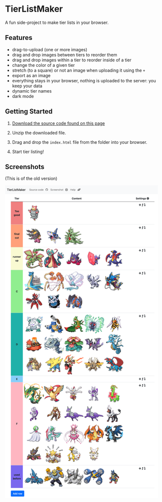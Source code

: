 # TierListMaker

A fun side-project to make tier lists in your browser.

## Features

- drag-to-upload (one or more images)
- drag and drop images between tiers to reorder them
- drag and drop images within a tier to reorder inside of a tier
- change the color of a given tier
- stretch (to a square) or not an image when uploading it using the `+`
- export as an image
- everything stays in your browser, nothing is uploaded to the server: you keep your data
- dynamic tier names
- dark mode

## Getting Started

1. [Download the source code found on this page](https://github.com/SocksTheWolf/TierListMaker/releases/latest)

2. Unzip the downloaded file.

3. Drag and drop the `index.html` file from the folder into your browser.

4. Start tier listing!

## Screenshots

(This is of the old version)

<img src="./readme-graphics/inclement_emerald_megas.png" width="800px">
